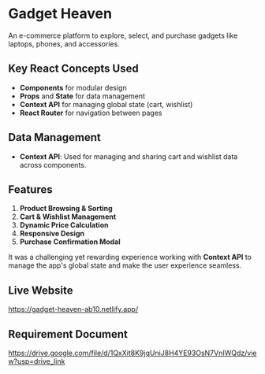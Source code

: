 # Gadget Heaven

An e-commerce platform to explore, select, and purchase gadgets like laptops, phones, and accessories.

## Key React Concepts Used

- **Components** for modular design
- **Props** and **State** for data management
- **Context API** for managing global state (cart, wishlist)
- **React Router** for navigation between pages

## Data Management

- **Context API**: Used for managing and sharing cart and wishlist data across components.

## Features

1. **Product Browsing & Sorting**
2. **Cart & Wishlist Management**
3. **Dynamic Price Calculation**
4. **Responsive Design**
5. **Purchase Confirmation Modal**

It was a challenging yet rewarding experience working with **Context API** to manage the app's global state and make the user experience seamless.

## Live Website

https://gadget-heaven-ab10.netlify.app/

## Requirement Document

https://drive.google.com/file/d/1QxXit8K9jqUniJ8H4YE93OsN7VnIWQdz/view?usp=drive_link
